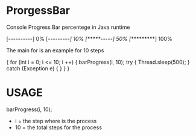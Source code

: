 # ProrgessBar
Console Progress Bar percentege in Java runtime

[----------] 0%
[*---------] 10%
[*****-----] 50%
[**********] 100%


The main for is an example for 10 steps
  
{
  for (int i = 0; i <= 10; i ++) {
            barProgress(i, 10);
            try {
                Thread.sleep(500);
            } catch (Exception e) {
            }
        }
}      
# USAGE

barProgress(i, 10);

- i = the step where is the process
- 10 = the total steps for the process
